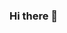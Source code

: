 ### Hi there 👋

<!--
**KonanSasaki/KonanSasaki** is a ✨ _special_ ✨ repository because its `README.md` (this file) appears on your GitHub profile.

Here are some ideas to get you started:

- 🌱 I’m currently learning ...Artificial Intelligences & Robotics
- 📫 How to reach me: ... please issue
- If you are a student and interested in artificial intelligence and robotics, come study with me.
-->
